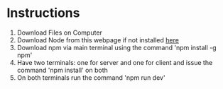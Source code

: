 <h1>Instructions</h1>
<ol>
  <li>
    Download Files on Computer
  </li>

  <li>
    Download Node from this webpage if not installed <a href='https://nodejs.org/en/download/prebuilt-installer'>here</a>
  </li>

  <li>
    Download npm via main terminal using the command 'npm install -g npm'
  </li>

  <li>
    Have two terminals: one for server and one for client and issue the command 'npm install' on both
  </li>

  <li>
    On both terminals run the command 'npm run dev'
  </li>
    
</ol>
